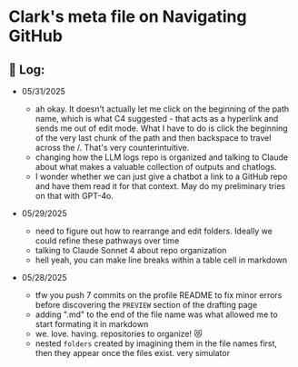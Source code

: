 # Clark's meta file on Navigating GitHub



## 📝 Log:

* 05/31/2025
  * ah okay. It doesn't actually let me click on the beginning of the path name, which is what C4 suggested - that acts as a hyperlink and sends me out of edit mode. What I have to do is click the beginning of the very last chunk of the path and then backspace to travel across the /. That's very counterintuitive.
  * changing how the LLM logs repo is organized and talking to Claude about what makes a valuable collection of outputs and chatlogs.
  * I wonder whether we can just give a chatbot a link to a GitHub repo and have them read it for that context. May do my preliminary tries on that with GPT-4o.

* 05/29/2025
  * need to figure out how to rearrange and edit folders. Ideally we could refine these pathways over time
  * talking to Claude Sonnet 4 about repo organization
  * hell yeah, you can make line breaks within a table cell in markdown

* 05/28/2025
  * tfw you push 7 commits on the profile README to fix minor errors before discovering the `PREVIEW` section of the drafting page
  * adding ".md" to the end of the file name was what allowed me to start formating it in markdown
  * we. love. having. repositories to organize! 😻
  * nested `folders` created by imagining them in the file names first, then they appear once the files exist. very simulator
